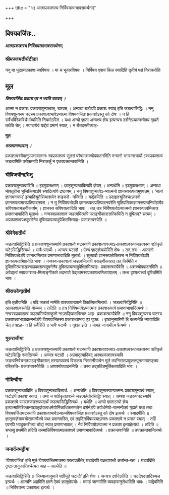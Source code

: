 +++
title = "१३ आत्मप्रकाशस्य निर्विषयत्वाभावसमर्थनम्"

+++


## विषयवर्जितः..

**आत्मप्रकाशस्य निर्विषयत्वाभावसमर्थनम्**

### **श्रीमज्जयतीर्थटीका**

ननु मा भूदात्मप्रकाशः स्वविषयः । मा च भूत्परविषयः । निर्विषय एवायं किन्न स्यादिति तृतीयं पक्षं निराकरोति

## **मूल**

***विषयवर्जितः प्रकाश एव न भवति घटवत् ।***

आत्मा न प्रकाशः प्रकाश्यशून्यत्वात्, घटवत् । अन्यथा घटोऽपि प्रकाशः स्याद् इति जडत्वासिद्धिः । ननु विषयशून्यस्य घटस्य प्रकाशत्वाभावेऽप्यात्मा विषयवर्जितः प्रकाशोऽस्तु को दोषः । न हि सर्वैर्भावैरेकविधैर्भाव्यमिति नियमोऽस्ति । यथा अन्यो ज्ञाता अन्यश्च ज्ञेय इत्यन्यत्र दर्शनेऽप्यात्मन्यैक्यं गृह्यते तथेति चेत् । स्यादप्येवं यद्येवं प्रमाणं स्यात् । न चैतदस्तीत्याह-

**मूल**

***तत्प्रमाणाभावात् ।***

प्रकाशत्वस्यैवानुपपत्तावात्मनः स्वप्रकाशत्वं सुतरां परेषामशक्योपपादनमिति मन्वानो भगवानाचार्यो ऽस्वप्रकाशत्वं जडत्वमिति परोक्तमपि निराकर्तुं न पृथक्प्रक्रान्तवानिति ।

### **श्रीविजयीन्द्रभिक्षु**

प्रकाश्यशून्यत्वादिति ॥ इदमुपलक्षणम् । ज्ञातृशून्यत्वादित्यपि ज्ञेयम् । अन्यथेति ॥ इदमुपलक्षणम् । अन्यथा भोक्तृहीना भुजिक्रियाऽपि स्यादित्यपि द्रष्टव्यम् । ननु विषयशून्यत्वेऽ-प्यात्मनो ज्ञानस्वरूपत्वमुपपन्नम् । ‘सत्यं ज्ञानमनन्तम्’ इत्यादिश्रुतेरित्याशयेन शङ्कते- नन्विति ॥ यद्येवमिति ॥ उदाहृतश्रुतिश्चाऽत्मनो ज्ञानरूपत्वमात्रप्रतिपादनपरा । न तु निर्विषयत्वेऽपि ज्ञानरूपत्वप्रतिपादनपरेति श्रुतिप्रतिपन्नज्ञानरूपत्वनिर्वाहायैव सविषयत्वमङ्गीकार्यम् । ज्ञानस्य सविषयत्वादिति भावः । तत् तत्र निर्विषयत्वेऽप्यात्मनो ज्ञानरूपत्वमित्यत्र प्रमाणाभावादिति मूलार्थः । नन्वस्वप्रकाशत्वं जडत्वमित्यपि पराङ्गीकारात्तत्किमिति न दूषितम्? सत्यम् । अप्रकाशत्वपक्षदूषणेनैव दूषितप्रायत्वादुपेक्षितमित्याह- प्रकाशत्वस्येति ॥

### **श्रीवेदेशतीर्थ**

जडत्वासिद्धिरिति ॥ प्रकाश्यशून्यस्यापि प्रकाशत्वे घटस्यापि प्रकाशत्वापत्त्याऽ-प्रकाशत्वरूपजडत्वस्य पक्षीकृते घटेऽसिद्धिरित्यर्थः । भावैः पदार्थैः । अन्यत्र घटादौ । ऐक्यं ज्ञातृज्ञेययोरिति शेषः । तत् तत्र । आत्मनो निर्विषयत्वेऽपि ज्ञानत्वमित्यत्र प्रमाणाभावादिति मूलार्थः । श्रुत्यादौ ज्ञानरूपतोक्तिश्च न निर्विषयत्वेऽपि ज्ञानरूपताभिप्रायेति भावः । नन्वस्व-प्रकाशत्वं जडत्वमित्यपि पराङ्गीकारात् तत् किमिति न दूषितमित्याशङ्क्याप्रकाशत्वदूषणेनैव दूषितप्रायत्वादुपेक्षितमित्याह- प्रकाशत्वस्यैवेति ॥ अशक्योपपादनमिति ॥ अवेद्यत्वं स्वप्रकाशत्व-मित्यङ्गीकारे तदभावो वेद्यत्वमस्वप्रकाशत्वमित्यायातम् । तच्च दृश्यत्वरूपं दूषितमिति भावः ।

### **श्रीराघवेन्द्रतीर्थ**

इति तृतीयमिति ॥ यदि जडत्वं नामेति वाक्यव्याख्याने विकल्पितमित्यर्थः ।
जडत्वासिद्धिरिति ॥ अप्रकाशत्वरूपेति योज्यम् । तदिति ॥ तत्र निर्विषयत्वेऽप्यात्मनः प्रकाशरूपत्वे प्रमाणाभावादित्यर्थः । नन्वस्वप्रकाशत्वं जडत्वमित्येतत्कुतो नाऽशङ्कितमित्यत आह- प्रकाशत्वस्यैवेति ॥ ननु विषयशून्यस्य घटस्य प्रकाशत्वाभावादात्मनोऽपि विषयवर्जितस्य प्रकाशत्वाभाव एव युक्तः । दृष्टानुसारिणी हि कल्पनेति न्यायादिति चेत् तत्राऽह- न हि सर्वैरिति ॥ भावैः पदार्थैः । गृह्यत इति । मामहं जानामीत्यत्रेत्यर्थः ।

### **गुरुराजीया**

जडत्वासिद्धिरिति ॥ प्रकाश्यशून्यस्यापि प्रकाशत्वे घटस्यापि प्रकाशत्वापत्त्याऽ-प्रकाशत्वरूपजडत्वस्य पक्षीकृते घटेऽसिद्धिः स्यादित्यर्थः । अन्यत्र घटादौ । अप्रमातृत्वादिवद् अस्वप्रकाशत्वस्यापि जडत्वनिर्वचनतयाऽङ्गीकारात् तस्याप्यवश्यं विकल्प्य निरसनीयत्वेन मूले तदनिरासप्रयुक्तन्यूनतामाशङ्क्य परिहरति- प्रकाशत्वस्यैवेति ॥ अशक्योपपादनमिति ॥ तस्य तद्घटितमूर्तिकत्वादिति भावः ।

### **गोविन्दीया**

प्रकाशशून्यत्वादिति ॥ विषयशून्यत्वादित्यर्थः । अन्यथेति ॥ विषयशून्यस्याप्यात्मनः प्रकाशशून्यत्वं स्यात्, घटोऽपि प्रकाशः स्यात् । तथा च पक्षीकृतप्रपञ्चे जडत्वहेतोरसिद्धिः स्यात् । अथवा जडरूपघटस्यापि प्रकाशत्वे समस्तजडरूपपदार्थे जडत्वासिद्धिरित्यर्थः । यथेति ॥ अन्यो ज्ञाताऽन्यो ज्ञेय इत्यात्मातिरिक्तान्यज्ञातृज्ञेयत्वधर्मयोर्भिन्नाधिकरणत्वेन दर्शनेऽपि तयोर्धर्मयो-रात्मन्यैक्यं गृह्यते यथा तथा विषयवर्जितघटस्यापि प्रकाशत्वाभावेऽप्यात्मविषयवर्जितः प्रकाशोऽस्तु को दोष इत्यर्थः । स्यादपीति ॥ ज्ञातृत्वज्ञेयत्वयोरात्मन्यैक्ये यथा प्रमाणमस्ति, एवं तद्वद्निर्विषयस्याऽत्मनः प्रकाशत्वे न प्रमाणं स्यात् । तर्हि एवमपि भवदुक्तरीत्या चोद्यं स्यात् प्रमाणाभावात् । नैवं निर्विषयोऽप्यात्मा न प्रकाश इत्याहेत्यर्थः । तदिति ॥ सप्तसु प्रथमेति तदिति तस्मान्निर्विषयात्मप्रकाशत्वे प्रमाणाभावादित्यर्थः । प्रक्रान्तवानिति ॥ उपक्रान्तवानित्यर्थः ।

### **जनार्दनभट्टीया**

‘विषयवर्जित’ इति मूले विषयवर्जितमात्रस्य परत्वप्रतीतेर् घटादेरपि पक्षत्वापत्तौ अर्थान्त-रता । घटवदिति दृष्टान्तानुपपत्तिश्चेत्यत आह – आत्मेति ॥

जडत्वासिद्धिरिति ॥ ‘मिथ्यात्वानुमाने पक्षीभूते घटादौ’ इति शेषः । अन्यत्र दर्शनेऽपीति ॥ घटदेवदत्तादिस्थल इत्यर्थः । आत्मनि अहमिति ज्ञाने ऐक्यं ज्ञातृज्ञेययोः । मामहं जानामीति व्यवहारानुरोधादिति भावः । यद्येवमिति ॥ निर्विषयस्य प्रकाशत्व इत्यर्थः ।

